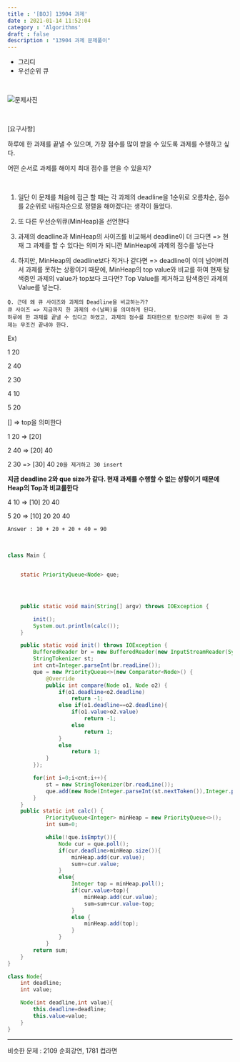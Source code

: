 ```yaml
---
title : '[BOJ] 13904 과제'
date : 2021-01-14 11:52:04
category : 'Algorithms'
draft : false
description : "13904 과제 문제풀이"
---
```


* 그리디
* 우선순위 큐


<br/>

![문제사진](https://user-images.githubusercontent.com/57346393/104538440-3837e080-565f-11eb-8b94-677478f0ecef.png)

<br/>

[요구사항]

하루에 한 과제를 끝낼 수 있으며, 가장 점수를 많이 받을 수 있도록 과제를 수행하고 싶다. 

어떤 순서로 과제를 해야지 최대 점수를 얻을 수 있을지?

<br/>

1. 일단 이 문제를 처음에 접근 할 때는 각 과제의 deadline을 1순위로 오름차순, 점수를 2순위로 내림차순으로 정렬을 해야겠다는 생각이 들었다.

2. 또 다른 우선순위큐(MinHeap)을 선언한다

3. 과제의 deadline과 MinHeap의 사이즈를 비교해서 deadline이 더 크다면
=> 현재 그 과제를 할 수 있다는 의미가 되니깐 MinHeap에 과제의 점수를 넣는다

3. 하지만, MinHeap의 deadline보다 작거나 같다면
=>  deadline이 이미 넘어버려서 과제를 못하는 상황이기 때문에, MinHeap의 top value와 비교를 하여 현재 탐색중인 과제의 value가 top보다 크다면? 
Top Value를 제거하고 탐색중인 과제의 Value를 넣는다.


```
Q. 근데 왜 큐 사이즈와 과제의 Deadline을 비교하는가?
큐 사이즈 => 지금까지 한 과제의 수(날짜)를 의미하게 된다. 
하루에 한 과제를 끝낼 수 있다고 하였고, 과제의 점수를 최대한으로 받으려면 하루에 한 과제는 무조건 끝내야 한다.
```

Ex)

1 20 

2 40

2 30

4 10

5 20

[] => top을 의미한다

1 20 => [20]

2 40 => [20] 40

2 30 => [30] 40 `20을 제거하고 30 insert` 

**지금 deadline 2와 que size가 같다. 현재 과제를 수행할 수 없는 상황이기 때문에 Heap의 Top과 비교를한다**

4 10 => [10] 20 40 

5 20 => [10] 20 20 40 

`Answer : 10 + 20 + 20 + 40 = 90`

<br/>


```java
class Main {


    static PriorityQueue<Node> que;




    public static void main(String[] argv) throws IOException {

        init();
        System.out.println(calc());
    }

    public static void init() throws IOException {
        BufferedReader br = new BufferedReader(new InputStreamReader(System.in));
        StringTokenizer st;
        int cnt=Integer.parseInt(br.readLine());
        que = new PriorityQueue<>(new Comparator<Node>() {
            @Override
            public int compare(Node o1, Node o2) {
                if(o1.deadline<o2.deadline)
                    return -1;
                else if(o1.deadline==o2.deadline){
                    if(o1.value>o2.value)
                        return -1;
                    else
                        return 1;
                }
                else
                    return 1;
            }
        });

        for(int i=0;i<cnt;i++){
            st = new StringTokenizer(br.readLine());
            que.add(new Node(Integer.parseInt(st.nextToken()),Integer.parseInt(st.nextToken())));
        }
    }
    public static int calc() {
            PriorityQueue<Integer> minHeap = new PriorityQueue<>();
            int sum=0;

            while(!que.isEmpty()){
                Node cur = que.poll();
                if(cur.deadline>minHeap.size()){
                    minHeap.add(cur.value);
                    sum+=cur.value;
                }
                else{
                    Integer top = minHeap.poll();
                    if(cur.value>top){
                        minHeap.add(cur.value);
                        sum=sum+cur.value-top;
                    }
                    else {
                        minHeap.add(top);
                    }
                }
            }
        return sum;
    }
}

class Node{
    int deadline;
    int value;

    Node(int deadline,int value){
        this.deadline=deadline;
        this.value=value;
    }
}

```

---

비슷한 문제 : 2109 순회강연, 1781 컵라면